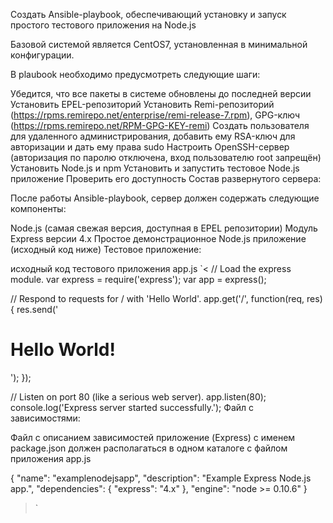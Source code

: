 Создать Ansible-playbook, обеспечивающий установку и запуск простого тестового приложения на Node.js

Базовой системой является CentOS7, установленная в минимальной конфигурации.

В plaubook необходимо предусмотреть следующие шаги:

Убедится, что все пакеты в системе обновлены до последней версии
Установить EPEL-репозиторий
Установить Remi-репозиторий (https://rpms.remirepo.net/enterprise/remi-release-7.rpm), GPG-ключ (https://rpms.remirepo.net/RPM-GPG-KEY-remi)
Создать пользователя для удаленного администрирования, добавить ему RSA-ключ для авторизации и дать ему права sudo
Настроить OpenSSH-сервер (авторизация по паролю отключена, вход пользователю root запрещён)
Установить Node.js и npm
Установить и запустить тестовое Node.js приложение
Проверить его доступность
Состав развернутого сервера:

После работы Ansible-playbook, сервер должен содержать следующие компоненты:

Node.js (самая свежая версия, доступная в EPEL репозитории)
Модуль Express версии 4.x
Простое демонстрационное Node.js приложение (исходный код ниже)
Тестовое приложение:

исходный код тестового приложения app.js
`<
// Load the express module.
var express = require('express');
var app = express();
 
// Respond to requests for / with 'Hello World'.
app.get('/', function(req, res){
res.send('<h1>Hello World!</h1>');
});
 
// Listen on port 80 (like a serious web server).
app.listen(80);
console.log('Express server started successfully.');
Файл с зависимостями:

Файл с описанием зависимостей приложение (Express) с именем package.json должен располагаться в одном каталоге с файлом приложения app.js

{
"name": "examplenodejsapp",
"description": "Example Express Node.js app.",
"dependencies": {
"express": "4.x"
},
"engine": "node >= 0.10.6"
}
>`
